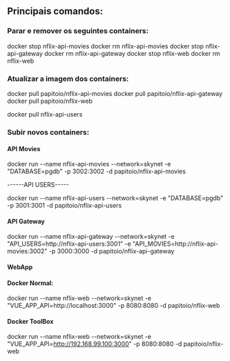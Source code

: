 ## Principais comandos:

### Parar e remover os seguintes containers:

docker stop nflix-api-movies
docker rm nflix-api-movies
docker stop nflix-api-gateway
docker rm nflix-api-gateway
docker stop nflix-web
docker rm nflix-web


### Atualizar a imagem dos containers:
docker pull papitoio/nflix-api-movies
docker pull papitoio/nflix-api-gateway
docker pull papitoio/nflix-web

docker pull nflix-api-users

### Subir novos containers:

#### API Movies
docker run --name nflix-api-movies --network=skynet -e "DATABASE=pgdb" -p 3002:3002 -d papitoio/nflix-api-movies

------API USERS-----

docker run --name nflix-api-users --network=skynet -e "DATABASE=pgdb" -p 3001:3001 -d papitoio/nflix-api-users

#### API Gateway 
docker run --name nflix-api-gateway --network=skynet -e "API_USERS=http://nflix-api-users:3001" -e "API_MOVIES=http://nflix-api-movies:3002" -p 3000:3000 -d papitoio/nflix-api-gateway

#### WebApp

#### Docker Normal:

docker run --name nflix-web --network=skynet -e "VUE_APP_API=http://localhost:3000" -p 8080:8080 -d papitoio/nflix-web

#### Docker ToolBox

docker run --name nflix-web --network=skynet -e "VUE_APP_API=http://192.168.99.100:3000" -p 8080:8080 -d papitoio/nflix-web